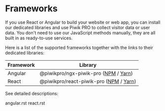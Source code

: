 # Frameworks

If you use React or Angular to build your website or web app, you can
install our dedicated libraries and use Piwik PRO to collect visitor
data or user data. You don't need to use our JavaScript methods
manually, they are all built in as ready-to-use services.

Here is a list of the supported frameworks together with the links to
their dedicated libraries:

| Framework | Library                                                                                                                                                    |
| --------- | ---------------------------------------------------------------------------------------------------------------------------------------------------------- |
| Angular   | @piwikpro/ngx-piwik-pro ([NPM](https://www.npmjs.com/package/@piwikpro/ngx-piwik-pro) / [Yarn](https://yarnpkg.com/package/@piwikpro/ngx-piwik-pro))       |
| React     | @piwikpro/react-piwik-pro ([NPM](https://www.npmjs.com/package/@piwikpro/react-piwik-pro) / [Yarn](https://yarnpkg.com/package/@piwikpro/react-piwik-pro)) |

See detailed descriptions:

<div class="toctree" data-maxdepth="1">

angular.rst react.rst

</div>
